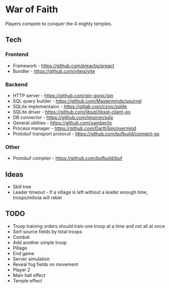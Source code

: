 # War of Faith
Players compete to conquer the 4 mighty temples.

## Tech
### Frontend
- Framework - https://github.com/preactjs/preact
- Bundler - https://github.com/vitejs/vite

### Backend
- HTTP server - https://github.com/gin-gonic/gin
- SQL query builder - https://github.com/Masterminds/squirrel
- SQLite implementaion - https://gitlab.com/cznic/sqlite
- SQLite driver - https://github.com/libsql/libsql-client-go
- DB connector - https://github.com/jmoiron/sqlx
- General utilities - https://github.com/samber/lo
- Process manager - https://github.com/DarthSim/overmind
- Protobuf transport protocol - https://github.com/bufbuild/connect-go

### Other
- Protobuf compiler - https://github.com/bufbuild/buf

## Ideas
- Skill tree
- Leader timeout - If a village is left without a leader enough time, troops/milicia will rebel

## TODO
- Troop training orders should train one troop at a time and not all at once
- Sort source fields by total troops
- Combat
- Add another simple troop
- Pillage
- End game
- Server simulation
- Reveal fog fields on movement
- Player 2
- Main hall effect
- Temple effect